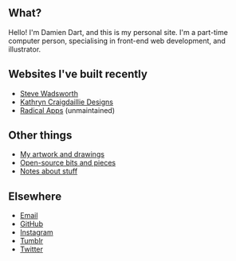## What?

Hello! I'm Damien Dart, and this is my personal site. I'm a part-time
computer person, specialising in front-end web development, and
illustrator.

## Websites I've built recently

  - [Steve Wadsworth][1]
  - [Kathryn Craigdaillie Designs][2]
  - [Radical Apps][3] (unmaintained)

[1]: <https://www.stevewadsworth.co.uk/>
[2]: <https://www.kathryncraigdaillie.co.uk/>
[3]: <http://www.radicalapps.co.uk/>

## Other things

  - [My artwork and drawings][4]
  - [Open-source bits and pieces][5]
  - [Notes about stuff][6]

[4]: </art/>
[5]: </git/>
[6]: </notes/>

## Elsewhere

  - [Email][7]
  - [GitHub][8]
  - [Instagram][9]
  - [Tumblr][10]
  - [Twitter][11]

[7]: <mailto:damiendart@pobox.com>
[8]: <https://github.com/damiendart>
[9]: <https://instagram.com/damiendart>
[10]: <http://blog.robotinaponcho.net/>
[11]: <https://twitter.com/damiendart>
